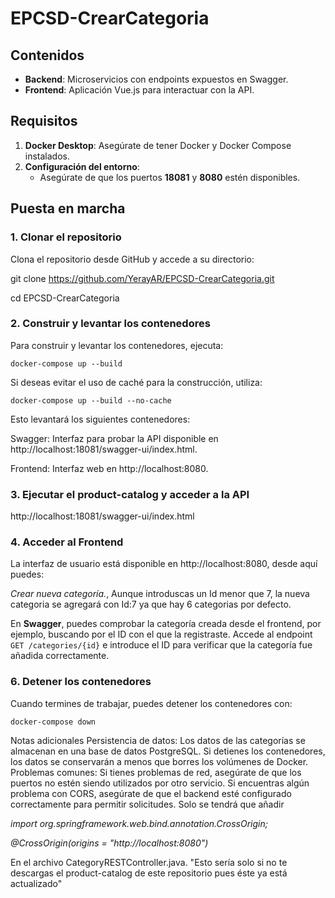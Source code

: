 # EPCSD-CrearCategoria

## Contenidos

- **Backend**: Microservicios con endpoints expuestos en Swagger.
- **Frontend**: Aplicación Vue.js para interactuar con la API.

## Requisitos

1. **Docker Desktop**: Asegúrate de tener Docker y Docker Compose instalados.
2. **Configuración del entorno**:
   - Asegúrate de que los puertos **18081** y **8080** estén disponibles.

## Puesta en marcha

### 1. Clonar el repositorio

Clona el repositorio desde GitHub y accede a su directorio:

git clone https://github.com/YerayAR/EPCSD-CrearCategoria.git

cd EPCSD-CrearCategoria

### 2. Construir y levantar los contenedores

Para construir y levantar los contenedores, ejecuta:

`docker-compose up --build`

Si deseas evitar el uso de caché para la construcción, utiliza:

`docker-compose up --build --no-cache`

Esto levantará los siguientes contenedores:

Swagger: Interfaz para probar la API disponible en http://localhost:18081/swagger-ui/index.html.

Frontend: Interfaz web en http://localhost:8080.

### 3. Ejecutar el product-catalog y acceder a la API

http://localhost:18081/swagger-ui/index.html

### 4. Acceder al Frontend

La interfaz de usuario está disponible en http://localhost:8080, desde aquí puedes:

*Crear nueva categoría.*, Aunque introduscas un Id menor que 7, la nueva categoria se agregará con Id:7 ya que hay 6 categorias por defecto.

En **Swagger**, puedes comprobar la categoría creada desde el frontend, por ejemplo, buscando por el ID con el que la registraste. Accede al endpoint `GET /categories/{id}` e introduce el ID para verificar que la categoría fue añadida correctamente.

### 6. Detener los contenedores

Cuando termines de trabajar, puedes detener los contenedores con:

`docker-compose down`

Notas adicionales
Persistencia de datos: Los datos de las categorías se almacenan en una base de datos PostgreSQL. Si detienes los contenedores, los datos se conservarán a menos que borres los volúmenes de Docker.
Problemas comunes:
Si tienes problemas de red, asegúrate de que los puertos no estén siendo utilizados por otro servicio.
Si encuentras algún problema con CORS, asegúrate de que el backend esté configurado correctamente para permitir solicitudes. Solo se tendrá que añadir 

*import org.springframework.web.bind.annotation.CrossOrigin;* 

*@CrossOrigin(origins = "http://localhost:8080")*

En el archivo CategoryRESTController.java. "Esto sería solo si no te descargas el product-catalog de este repositorio pues éste ya está actualizado"
